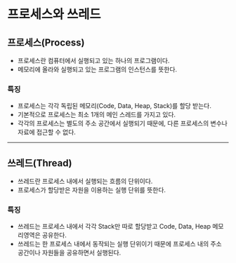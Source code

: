 # 프로세스와 쓰레드

## 프로세스(Process)
- 프로세스란 컴퓨터에서 실행되고 있는 하나의 프로그램이다.
- 메모리에 올라와 실행되고 있는 프로그램의 인스턴스를 뜻한다.
  
### 특징
- 프로세스는 각각 독립된 메모리(Code, Data, Heap, Stack)를 할당 받는다.
- 기본적으로 프로세스는 최소 1개의 메인 스레드를 가지고 있다.
- 각각의 프로세스는 별도의 주소 공간에서 실행되기 때문에, 다른 프로세스의 변수나 자료에 접근할 수 없다.

---
## 쓰레드(Thread)
- 쓰레드란 프로세스 내에서 실행되는 흐름의 단위이다.
- 프로세스가 할당받은 자원을 이용하는 실행 단위를 뜻한다.

### 특징
- 쓰레드는 프로세스 내에서 각각 Stack만 따로 할당받고 Code, Data, Heap 메모리영역은 공유한다.
- 쓰레드는 한 프로세스 내에서 동작되는 실행 단위이기 때문에 프로세스 내의 주소 공간이나 자원들을 공유하면서 실행된다.